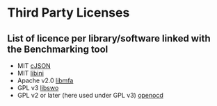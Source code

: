Third Party Licenses
====================

## List of licence per library/software linked with the Benchmarking tool

 - MIT [cJSON](https://github.com/DaveGamble/cJSON#license)
 - MIT [libini](https://github.com/rxi/ini#license)
 - Apache v2.0 [libmfa](https://gitlab.com/micro-ROS/benchmarking-tools/benchmarking/-/blob/master/COPYING)
 - GPL v3 [libswo](https://gitlab.zapb.de/zapb/libswo/-/blob/master/COPYING)
 - GPL v2 or later (here used under GPL v3) [openocd](https://github.com/ntfreak/openocd/blob/v0.10.0/COPYING)

